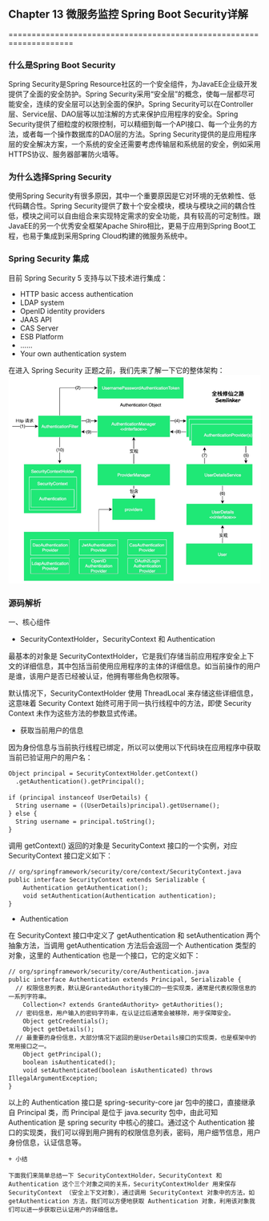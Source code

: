 ## Chapter 13 微服务监控 Spring Boot Security详解
====================================================================

### 什么是Spring Boot Security
Spring Security是Spring Resource社区的一个安全组件，为JavaEE企业级开发提供了全面的安全防护。Spring Security采用“安全层”的概念，使每一层都尽可能安全，连续的安全层可以达到全面的保护。Spring Security可以在Controller层、Service层、DAO层等以加注解的方式来保护应用程序的安全。Spring Security提供了细粒度的权限控制，可以精细到每一个API接口、每一个业务的方法，或者每一个操作数据库的DAO层的方法。Spring Security提供的是应用程序层的安全解决方案，一个系统的安全还需要考虑传输层和系统层的安全，例如采用HTTPS协议、服务器部署防火墙等。

### 为什么选择Spring Security
使用Spring Security有很多原因，其中一个重要原因是它对环境的无依赖性、低代码耦合性。Spring Security提供了数十个安全模块，模块与模块之间的耦合性低，模块之间可以自由组合来实现特定需求的安全功能，具有较高的可定制性。跟JavaEE的另一个优秀安全框架Apache Shiro相比，更易于应用到Spring Boot工程，也易于集成到采用Spring Cloud构建的微服务系统中。

### Spring Security 集成
目前 Spring Security 5 支持与以下技术进行集成：
+ HTTP basic access authentication
+ LDAP system
+ OpenID identity providers
+ JAAS API
+ CAS Server
+ ESB Platform
+ ……
+ Your own authentication system

在进入 Spring Security 正题之前，我们先来了解一下它的整体架构：
![Aaron Swartz](https://raw.githubusercontent.com/soapy2018/MarkdownPhotos/master/Image16.png)

### 源码解析
一、核心组件

+ SecurityContextHolder，SecurityContext 和 Authentication

最基本的对象是 SecurityContextHolder，它是我们存储当前应用程序安全上下文的详细信息，其中包括当前使用应用程序的主体的详细信息。如当前操作的用户是谁，该用户是否已经被认证，他拥有哪些角色权限等。

默认情况下，SecurityContextHolder 使用 ThreadLocal 来存储这些详细信息，这意味着 Security Context 始终可用于同一执行线程中的方法，即使 Security Context 未作为这些方法的参数显式传递。

+ 获取当前用户的信息

因为身份信息与当前执行线程已绑定，所以可以使用以下代码块在应用程序中获取当前已验证用户的用户名：
```
Object principal = SecurityContextHolder.getContext()
  .getAuthentication().getPrincipal();

if (principal instanceof UserDetails) {
  String username = ((UserDetails)principal).getUsername();
} else {
  String username = principal.toString();
}
```
调用 getContext() 返回的对象是 SecurityContext 接口的一个实例，对应 SecurityContext 接口定义如下：
```
// org/springframework/security/core/context/SecurityContext.java
public interface SecurityContext extends Serializable {
	Authentication getAuthentication();
	void setAuthentication(Authentication authentication);
}
```
+ Authentication

在 SecurityContext 接口中定义了 getAuthentication 和 setAuthentication 两个抽象方法，当调用 getAuthentication 方法后会返回一个 Authentication 类型的对象，这里的 Authentication 也是一个接口，它的定义如下：
```
// org/springframework/security/core/Authentication.java
public interface Authentication extends Principal, Serializable {
  // 权限信息列表，默认是GrantedAuthority接口的一些实现类，通常是代表权限信息的一系列字符串。
	Collection<? extends GrantedAuthority> getAuthorities();
  // 密码信息，用户输入的密码字符串，在认证过后通常会被移除，用于保障安全。
	Object getCredentials();
	Object getDetails();
  // 最重要的身份信息，大部分情况下返回的是UserDetails接口的实现类，也是框架中的常用接口之一。
	Object getPrincipal();
	boolean isAuthenticated();
	void setAuthenticated(boolean isAuthenticated) throws IllegalArgumentException;
}
```
以上的 Authentication 接口是 spring-security-core jar 包中的接口，直接继承自 Principal 类，而 Principal 是位于 java.security 包中，由此可知 Authentication 是 spring security 中核心的接口。通过这个 Authentication 接口的实现类，我们可以得到用户拥有的权限信息列表，密码，用户细节信息，用户身份信息，认证信息等。
```
+ 小结

下面我们来简单总结一下 SecurityContextHolder，SecurityContext 和 Authentication 这个三个对象之间的关系，SecurityContextHolder 用来保存 SecurityContext （安全上下文对象），通过调用 SecurityContext 对象中的方法，如 getAuthentication 方法，我们可以方便地获取 Authentication 对象，利用该对象我们可以进一步获取已认证用户的详细信息。


